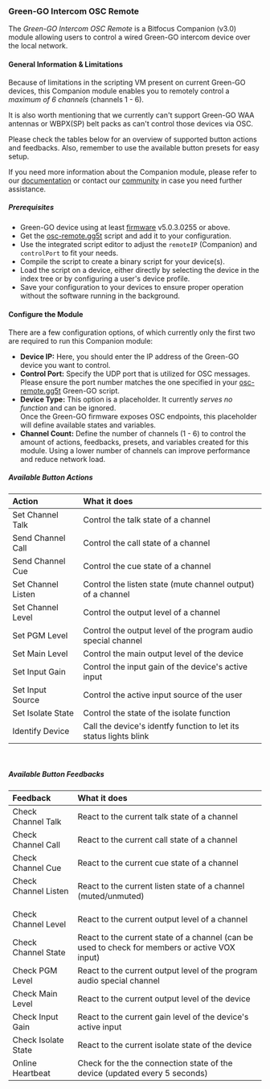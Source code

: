 ### Green-GO Intercom OSC Remote

The _Green-GO Intercom OSC Remote_ is a Bitfocus Companion (v3.0) module allowing users to control a wired Green-GO intercom device over the local network.

#### General Information & Limitations

Because of limitations in the scripting VM present on current Green-GO devices, this Companion module enables you to remotely control a _maximum of 6 channels_ (channels 1 - 6).

It is also worth mentioning that we currently can't support Green-GO WAA antennas or WBPX(SP) belt packs as can't control those devices via OSC.

Please check the tables below for an overview of supported button actions and feedbacks. Also, remember to use the available button presets for easy setup.

If you need more information about the Companion module, please refer to our [documentation](https://manual.greengoconnect.com) or contact our [community](https://greengoconnect.com) in case you need further assistance.

##### Prerequisites

- Green-GO device using at least [firmware](https://manual.greengoconnect.com/en/release-notes/firmware/) v5.0.3.0255 or above.
- Get the [osc-remote.gg5t](https://github.com/bitfocus/companion-module-greengo-intercom/blob/master/osc-remote.gg5t) script and add it to your configuration.
- Use the integrated script editor to adjust the `remoteIP` (Companion) and `controlPort` to fit your needs.
- Compile the script to create a binary script for your device(s).
- Load the script on a device, either directly by selecting the device in the index tree or by configuring a user's device profile.
- Save your configuration to your devices to ensure proper operation without the software running in the background.

#### Configure the Module

There are a few configuration options, of which currently only the first two are required to run this Companion module:

- **Device IP:** Here, you should enter the IP address of the Green-GO device you want to control.
- **Control Port:** Specify the UDP port that is utilized for OSC messages. Please ensure the port number matches the one specified in your [osc-remote.gg5t](https://github.com/bitfocus/companion-module-greengo-intercom/blob/master/osc-remote.gg5t) Green-GO script.
- **Device Type:** This option is a placeholder. It currently _serves no function_ and can be ignored.<br>Once the Green-GO firmware exposes OSC endpoints, this placeholder will define available states and variables.
- **Channel Count:** Define the number of channels (1 - 6) to control the amount of actions, feedbacks, presets, and variables created for this module. Using a lower number of channels can improve performance and reduce network load.

##### Available Button Actions

| Action                    | What it does                                                      |
| :------------------------ | :---------------------------------------------------------------- |
| Set Channel Talk          | Control the talk state of a channel                               |
| Send Channel Call         | Control the call state of a channel                               |
| Send Channel Cue          | Control the cue state of a channel                                |
| Set Channel Listen &nbsp; | Control the listen state (mute channel output) of a channel       |
| Set Channel Level         | Control the output level of a channel                             |
| Set PGM Level             | Control the output level of the program audio special channel     |
| Set Main Level            | Control the main output level of the device                       |
| Set Input Gain            | Control the input gain of the device's active input               |
| Set Input Source          | Control the active input source of the user                       |
| Set Isolate State         | Control the state of the isolate function                         |
| Identify Device           | Call the device's identfy function to let its status lights blink |

<br>

##### Available Button Feedbacks

| Feedback                    | What it does                                                                                   |
| :-------------------------- | :--------------------------------------------------------------------------------------------- |
| Check Channel Talk          | React to the current talk state of a channel                                                   |
| Check Channel Call          | React to the current call state of a channel                                                   |
| Check Channel Cue           | React to the current cue state of a channel                                                    |
| Check Channel Listen &nbsp; | React to the current listen state of a channel (muted/unmuted)                                 |
| Check Channel Level         | React to the current output level of a channel                                                 |
| Check Channel State         | React to the current state of a channel (can be used to check for members or active VOX input) |
| Check PGM Level             | React to the current output level of the program audio special channel                         |
| Check Main Level            | React to the current output level of the device                                                |
| Check Input Gain            | React to the current gain level of the device's active input                                   |
| Check Isolate State         | React to the current isolate state of the device                                               |
| Online Heartbeat            | Check for the the connection state of the device (updated every 5 seconds)                     |

